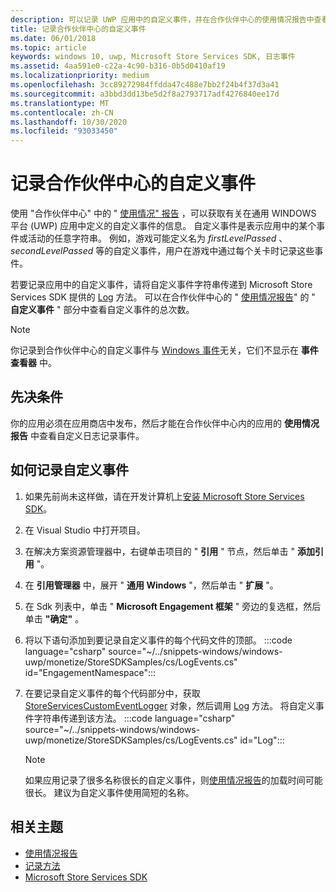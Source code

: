 ```yaml
---
description: 可以记录 UWP 应用中的自定义事件，并在合作伙伴中心的使用情况报告中查看这些事件。
title: 记录合作伙伴中心的自定义事件
ms.date: 06/01/2018
ms.topic: article
keywords: windows 10, uwp, Microsoft Store Services SDK, 日志事件
ms.assetid: 4aa591e0-c22a-4c90-b316-0b5d0410af19
ms.localizationpriority: medium
ms.openlocfilehash: 3cc89272984ffdda47c488e7bb2f24b4f37d3a41
ms.sourcegitcommit: a3bbd3dd13be5d2f8a2793717adf4276840ee17d
ms.translationtype: MT
ms.contentlocale: zh-CN
ms.lasthandoff: 10/30/2020
ms.locfileid: "93033450"
---
```

# <a name="log-custom-events-for-partner-center"></a>记录合作伙伴中心的自定义事件

使用 "合作伙伴中心" 中的 " [使用情况" 报告](../publish/usage-report.md) ，可以获取有关在通用 WINDOWS 平台 (UWP) 应用中定义的自定义事件的信息。 自定义事件是表示应用中的某个事件或活动的任意字符串。 例如，游戏可能定义名为 *firstLevelPassed* 、 *secondLevelPassed* 等的自定义事件，用户在游戏中通过每个关卡时记录这些事件。

若要记录应用中的自定义事件，请将自定义事件字符串传递到 Microsoft Store Services SDK 提供的 [Log](/uwp/api/microsoft.services.store.engagement.storeservicescustomeventlogger.log) 方法。 可以在合作伙伴中心的 " [使用情况报告](../publish/usage-report.md)" 的 " **自定义事件** " 部分中查看自定义事件的总次数。

> [!NOTE]
> 你记录到合作伙伴中心的自定义事件与 [Windows 事件](/windows/desktop/Events/windows-events)无关，它们不显示在 **事件查看器** 中。

## <a name="prerequisites"></a>先决条件

你的应用必须在应用商店中发布，然后才能在合作伙伴中心内的应用的 **使用情况报告** 中查看自定义日志记录事件。

## <a name="how-to-log-custom-events"></a>如何记录自定义事件

1. 如果先前尚未这样做，请在开发计算机上[安装 Microsoft Store Services SDK](microsoft-store-services-sdk.md#install-the-sdk)。

2. 在 Visual Studio 中打开项目。

3. 在解决方案资源管理器中，右键单击项目的 " **引用** " 节点，然后单击 " **添加引用** "。

4. 在 **引用管理器** 中，展开 " **通用 Windows** "，然后单击 " **扩展** "。

5. 在 Sdk 列表中，单击 " **Microsoft Engagement 框架** " 旁边的复选框，然后单击 **"确定"** 。

6. 将以下语句添加到要记录自定义事件的每个代码文件的顶部。
    :::code language="csharp" source="~/../snippets-windows/windows-uwp/monetize/StoreSDKSamples/cs/LogEvents.cs" id="EngagementNamespace":::

7. 在要记录自定义事件的每个代码部分中，获取 [StoreServicesCustomEventLogger](/uwp/api/microsoft.services.store.engagement.storeservicescustomeventlogger.log) 对象，然后调用 [Log](/uwp/api/microsoft.services.store.engagement.storeservicescustomeventlogger.log) 方法。 将自定义事件字符串传递到该方法。
    :::code language="csharp" source="~/../snippets-windows/windows-uwp/monetize/StoreSDKSamples/cs/LogEvents.cs" id="Log":::

    > [!NOTE]
    > 如果应用记录了很多名称很长的自定义事件，则[使用情况报告](../publish/usage-report.md)的加载时间可能很长。 建议为自定义事件使用简短的名称。 

## <a name="related-topics"></a>相关主题

* [使用情况报告](../publish/usage-report.md)
* [记录方法](/uwp/api/microsoft.services.store.engagement.storeservicescustomeventlogger.log)
* [Microsoft Store Services SDK](./microsoft-store-services-sdk.md)
